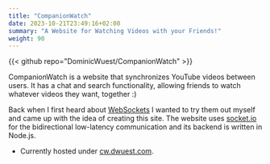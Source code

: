 ```yaml
---
title: "CompanionWatch"
date: 2023-10-21T23:49:16+02:00
summary: "A Website for Watching Videos with your Friends!"
weight: 90
---
```


{{< github repo="DominicWuest/CompanionWatch" >}}

CompanionWatch is a website that synchronizes YouTube videos between users.
It has a chat and search functionality, allowing friends to watch whatever videos they want, together :)

Back when I first heard about [WebSockets](https://developer.mozilla.org/en-US/docs/Web/API/WebSockets_API) I wanted to try them out myself and came up with the idea of creating this site.
The website uses [socket.io](https://socket.io/) for the bidirectional low-latency communication and its backend is written in Node.js.

- Currently hosted under [cw.dwuest.com](https://cw.dwuest.com).